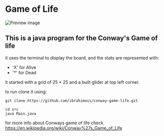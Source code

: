 # Game of Life

![Preview image](https://upload.wikimedia.org/wikipedia/commons/e/e5/Gospers_glider_gun.gif)

## This is a java program for the Conway's Game of life
it uses the terminal to display the board, and the stats are represented with:
-   'X' for Alive
-   '*' for Dead

it started with a grid of 25 * 25 and a built glider at top left corner.

to run clone it using:  
```console
git clone https://github.com/ibrahimois/conway-game-life.git
```

```console
cd src
java Main.java
```


for more info about Conways game of life check https://en.wikipedia.org/wiki/Conway%27s_Game_of_Life